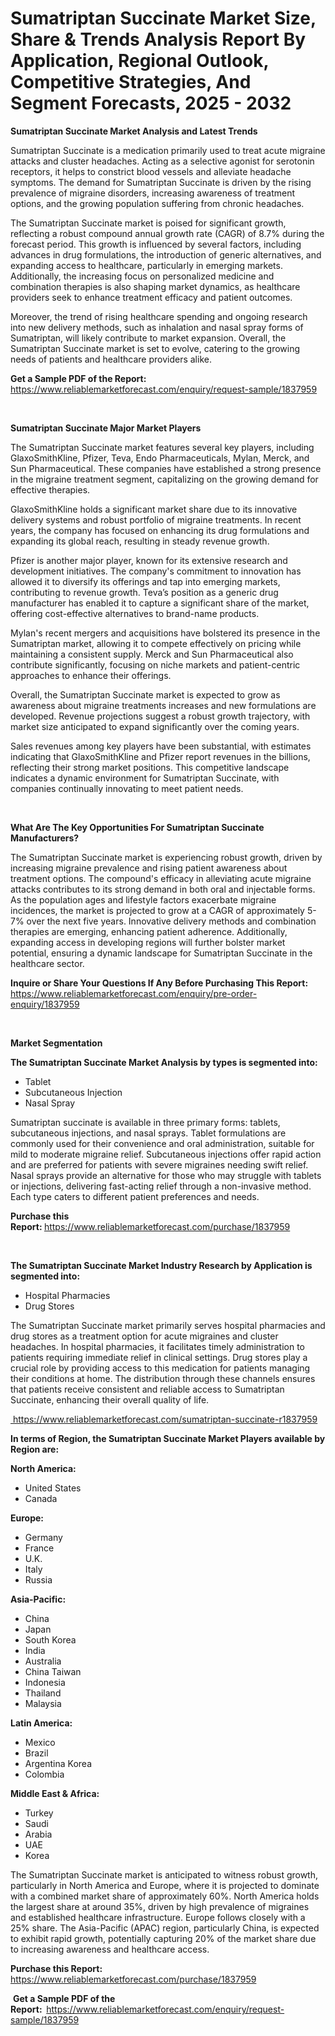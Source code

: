 <p><h1>Sumatriptan Succinate Market Size, Share & Trends Analysis Report By Application, Regional Outlook, Competitive Strategies, And Segment Forecasts, 2025 - 2032</h1></p><p><strong>Sumatriptan Succinate Market Analysis and Latest Trends</strong></p>
<p><p>Sumatriptan Succinate is a medication primarily used to treat acute migraine attacks and cluster headaches. Acting as a selective agonist for serotonin receptors, it helps to constrict blood vessels and alleviate headache symptoms. The demand for Sumatriptan Succinate is driven by the rising prevalence of migraine disorders, increasing awareness of treatment options, and the growing population suffering from chronic headaches.</p><p>The Sumatriptan Succinate market is poised for significant growth, reflecting a robust compound annual growth rate (CAGR) of 8.7% during the forecast period. This growth is influenced by several factors, including advances in drug formulations, the introduction of generic alternatives, and expanding access to healthcare, particularly in emerging markets. Additionally, the increasing focus on personalized medicine and combination therapies is also shaping market dynamics, as healthcare providers seek to enhance treatment efficacy and patient outcomes. </p><p>Moreover, the trend of rising healthcare spending and ongoing research into new delivery methods, such as inhalation and nasal spray forms of Sumatriptan, will likely contribute to market expansion. Overall, the Sumatriptan Succinate market is set to evolve, catering to the growing needs of patients and healthcare providers alike.</p></p>
<p><strong>Get a Sample PDF of the Report:&nbsp;</strong> <a href="https://www.reliablemarketforecast.com/enquiry/request-sample/1837959?utm_campaign=3541&utm_medium=2&utm_source=Github&utm_content=ia&utm_term=19042025&utm_id=sumatriptan-succinate">https://www.reliablemarketforecast.com/enquiry/request-sample/1837959</a></p>
<p>&nbsp;</p>
<p><strong>Sumatriptan Succinate Major Market Players</strong></p>
<p><p>The Sumatriptan Succinate market features several key players, including GlaxoSmithKline, Pfizer, Teva, Endo Pharmaceuticals, Mylan, Merck, and Sun Pharmaceutical. These companies have established a strong presence in the migraine treatment segment, capitalizing on the growing demand for effective therapies. </p><p>GlaxoSmithKline holds a significant market share due to its innovative delivery systems and robust portfolio of migraine treatments. In recent years, the company has focused on enhancing its drug formulations and expanding its global reach, resulting in steady revenue growth. </p><p>Pfizer is another major player, known for its extensive research and development initiatives. The company's commitment to innovation has allowed it to diversify its offerings and tap into emerging markets, contributing to revenue growth. Teva’s position as a generic drug manufacturer has enabled it to capture a significant share of the market, offering cost-effective alternatives to brand-name products.</p><p>Mylan's recent mergers and acquisitions have bolstered its presence in the Sumatriptan market, allowing it to compete effectively on pricing while maintaining a consistent supply. Merck and Sun Pharmaceutical also contribute significantly, focusing on niche markets and patient-centric approaches to enhance their offerings.</p><p>Overall, the Sumatriptan Succinate market is expected to grow as awareness about migraine treatments increases and new formulations are developed. Revenue projections suggest a robust growth trajectory, with market size anticipated to expand significantly over the coming years.</p><p>Sales revenues among key players have been substantial, with estimates indicating that GlaxoSmithKline and Pfizer report revenues in the billions, reflecting their strong market positions. This competitive landscape indicates a dynamic environment for Sumatriptan Succinate, with companies continually innovating to meet patient needs.</p></p>
<p>&nbsp;</p>
<p><strong>What Are The Key Opportunities For Sumatriptan Succinate Manufacturers?</strong></p>
<p><p>The Sumatriptan Succinate market is experiencing robust growth, driven by increasing migraine prevalence and rising patient awareness about treatment options. The compound's efficacy in alleviating acute migraine attacks contributes to its strong demand in both oral and injectable forms. As the population ages and lifestyle factors exacerbate migraine incidences, the market is projected to grow at a CAGR of approximately 5-7% over the next five years. Innovative delivery methods and combination therapies are emerging, enhancing patient adherence. Additionally, expanding access in developing regions will further bolster market potential, ensuring a dynamic landscape for Sumatriptan Succinate in the healthcare sector.</p></p>
<p><strong>Inquire or Share Your Questions If Any Before Purchasing This Report:</strong> <a href="https://www.reliablemarketforecast.com/enquiry/pre-order-enquiry/1837959?utm_campaign=3541&utm_medium=2&utm_source=Github&utm_content=ia&utm_term=19042025&utm_id=sumatriptan-succinate">https://www.reliablemarketforecast.com/enquiry/pre-order-enquiry/1837959</a></p>
<p>&nbsp;</p>
<p><strong>Market Segmentation</strong></p>
<p><strong>The Sumatriptan Succinate Market Analysis by types is segmented into:</strong></p>
<p><ul><li>Tablet</li><li>Subcutaneous Injection</li><li>Nasal Spray</li></ul></p>
<p><p>Sumatriptan succinate is available in three primary forms: tablets, subcutaneous injections, and nasal sprays. Tablet formulations are commonly used for their convenience and oral administration, suitable for mild to moderate migraine relief. Subcutaneous injections offer rapid action and are preferred for patients with severe migraines needing swift relief. Nasal sprays provide an alternative for those who may struggle with tablets or injections, delivering fast-acting relief through a non-invasive method. Each type caters to different patient preferences and needs.</p></p>
<p><strong>Purchase this Report:&nbsp;</strong><a href="https://www.reliablemarketforecast.com/purchase/1837959?utm_campaign=3541&utm_medium=2&utm_source=Github&utm_content=ia&utm_term=19042025&utm_id=sumatriptan-succinate">https://www.reliablemarketforecast.com/purchase/1837959</a></p>
<p>&nbsp;</p>
<p><strong>The Sumatriptan Succinate Market Industry Research by Application is segmented into:</strong></p>
<p><ul><li>Hospital Pharmacies</li><li>Drug Stores</li></ul></p>
<p><p>The Sumatriptan Succinate market primarily serves hospital pharmacies and drug stores as a treatment option for acute migraines and cluster headaches. In hospital pharmacies, it facilitates timely administration to patients requiring immediate relief in clinical settings. Drug stores play a crucial role by providing access to this medication for patients managing their conditions at home. The distribution through these channels ensures that patients receive consistent and reliable access to Sumatriptan Succinate, enhancing their overall quality of life.</p></p>
<p><a href="https://www.reliablemarketforecast.com/sumatriptan-succinate-r1837959?utm_campaign=3541&utm_medium=2&utm_source=Github&utm_content=ia&utm_term=19042025&utm_id=sumatriptan-succinate">&nbsp;https://www.reliablemarketforecast.com/sumatriptan-succinate-r1837959</a></p>
<p><strong>In terms of Region, the Sumatriptan Succinate Market Players available by Region are:</strong></p>
<p>
    <p> <strong> North America: </strong>
        <ul>
            <li>United States</li>
            <li>Canada</li>
        </ul>
        </p> 
    <p> <strong> Europe: </strong>
        <ul>
            <li>Germany</li>
            <li>France</li>
            <li>U.K.</li>
            <li>Italy</li>
            <li>Russia</li>
        </ul>
        </p> 
    <p> <strong> Asia-Pacific: </strong>
        <ul>
            <li>China</li>
            <li>Japan</li>
            <li>South Korea</li>
            <li>India</li>
            <li>Australia</li>
            <li>China Taiwan</li>
            <li>Indonesia</li>
            <li>Thailand</li>
            <li>Malaysia</li>
        </ul>
        </p> 
    <p> <strong> Latin America: </strong>
        <ul>
            <li>Mexico</li>
            <li>Brazil</li>
            <li>Argentina Korea</li>
            <li>Colombia</li>
        </ul>
        </p> 
    <p> <strong> Middle East & Africa: </strong>
        <ul>
            <li>Turkey</li>
            <li>Saudi</li>
            <li>Arabia</li>
            <li>UAE</li>
            <li>Korea</li>
        </ul>
    </p>
    </p>
<p><p>The Sumatriptan Succinate market is anticipated to witness robust growth, particularly in North America and Europe, where it is projected to dominate with a combined market share of approximately 60%. North America holds the largest share at around 35%, driven by high prevalence of migraines and established healthcare infrastructure. Europe follows closely with a 25% share. The Asia-Pacific (APAC) region, particularly China, is expected to exhibit rapid growth, potentially capturing 20% of the market share due to increasing awareness and healthcare access.</p></p>
<p><strong>Purchase this Report: </strong><a href="https://www.reliablemarketforecast.com/purchase/1837959?utm_campaign=3541&utm_medium=2&utm_source=Github&utm_content=ia&utm_term=19042025&utm_id=sumatriptan-succinate">https://www.reliablemarketforecast.com/purchase/1837959</a></p>
<p>&nbsp;<strong>Get a Sample PDF of the Report:&nbsp;&nbsp;</strong><a href="https://www.reliablemarketforecast.com/enquiry/request-sample/1837959?utm_campaign=3541&utm_medium=2&utm_source=Github&utm_content=ia&utm_term=19042025&utm_id=sumatriptan-succinate">https://www.reliablemarketforecast.com/enquiry/request-sample/1837959</a></p>
<p><strong></strong></p>
<p><p></p><p></p><p></p></p>